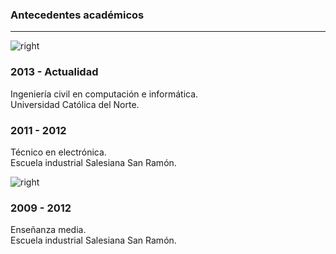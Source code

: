 ### Antecedentes académicos

---

![right](https://juanlamas.dev/img/ucn.png "ucn-logo")

### 2013 - Actualidad

Ingeniería civil en computación e informática.<br/>
Universidad Católica del Norte.


### 2011 - 2012

Técnico en electrónica.<br/>
Escuela industrial Salesiana San Ramón.

![right](https://juanlamas.dev/img/salesianos.png "salesianos-logo")

### 2009 - 2012

Enseñanza media.<br/>
Escuela industrial Salesiana San Ramón.
